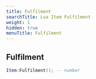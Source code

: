 ```yaml
---
title: Fulfilment
searchTitle: Lua Item Fulfilment
weight: 1
hidden: true
menuTitle: Fulfilment
---
```

## Fulfilment
```lua
Item:Fulfilment(); -- number
```